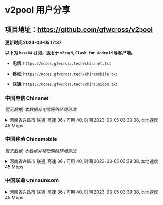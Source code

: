 # v2pool 用户分享
## 项目地址：<https://github.com/gfwcross/v2pool>
**更新时间 2023-03-05 17:37**


**以下为 `base64` 订阅，适用于 `v2rayN`, `Clash for Android` 等客户端。**

- **电信**: `https://nodes.gfwcross.tech/chinanet.txt`

- **移动**: `https://nodes.gfwcross.tech/chinamobile.txt`

- **联通**: `https://nodes.gfwcross.tech/chinaunicom.txt`


### 中国电信 Chinanet
<i>暂无数据, 本数据非电信网络环境测试</i>
<details><summary>河南省许昌市 联通: 高速 36 / 可用 40, 时间 2023-03-05 03:39:38, 本地速度 45 Mbps</summary><p>可用节点订阅：https://transfer.sh/RtAxl3/running.txt<br>高速节点订阅：https://transfer.sh/uAfcYI/good.txt<br>低延迟节点订阅：https://transfer.sh/hAq1nP/low_delay.txt</p></details>
<p></p>

### 中国移动 Chinamobile
<i>暂无数据, 本数据非移动网络环境测试</i>
<details><summary>河南省许昌市 联通: 高速 36 / 可用 40, 时间 2023-03-05 03:39:38, 本地速度 45 Mbps</summary><p>可用节点订阅：https://transfer.sh/RtAxl3/running.txt<br>高速节点订阅：https://transfer.sh/uAfcYI/good.txt<br>低延迟节点订阅：https://transfer.sh/hAq1nP/low_delay.txt</p></details>
<p></p>

### 中国联通 Chinaunicom
<details><summary>河南省许昌市 联通: 高速 36 / 可用 40, 时间 2023-03-05 03:39:38, 本地速度 45 Mbps</summary><p>可用节点订阅：https://transfer.sh/RtAxl3/running.txt<br>高速节点订阅：https://transfer.sh/uAfcYI/good.txt<br>低延迟节点订阅：https://transfer.sh/hAq1nP/low_delay.txt</p></details>
<p></p>